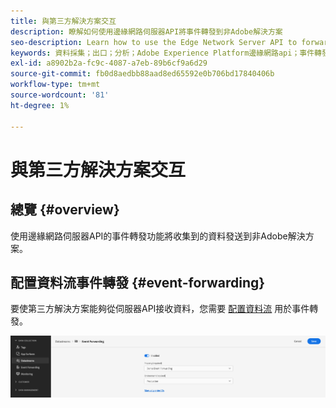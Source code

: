 ```yaml
---
title: 與第三方解決方案交互
description: 瞭解如何使用邊緣網路伺服器API將事件轉發到非Adobe解決方案
seo-description: Learn how to use the Edge Network Server API to forward events to non-Adobe solutions
keywords: 資料採集；出口；分析；Adobe Experience Platform邊緣網路api；事件轉發
exl-id: a8902b2a-fc9c-4087-a7eb-89b6cf9a6d29
source-git-commit: fb0d8aedbb88aad8ed65592e0b706bd17840406b
workflow-type: tm+mt
source-wordcount: '81'
ht-degree: 1%

---
```


# 與第三方解決方案交互

## 總覽 {#overview}

使用邊緣網路伺服器API的事件轉發功能將收集到的資料發送到非Adobe解決方案。

## 配置資料流事件轉發 {#event-forwarding}

要使第三方解決方案能夠從伺服器API接收資料，您需要 [配置資料流](../edge/datastreams/overview.md#event-forwarding-settings) 用於事件轉發。

![Adobe Analytics資料流配置](assets/event-forwarding-datastream.png)
